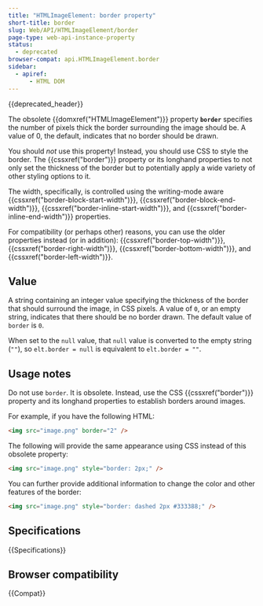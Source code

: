 ```yaml
---
title: "HTMLImageElement: border property"
short-title: border
slug: Web/API/HTMLImageElement/border
page-type: web-api-instance-property
status:
  - deprecated
browser-compat: api.HTMLImageElement.border
sidebar:
  - apiref:
      - HTML DOM
---
```


{{deprecated_header}}

The obsolete {{domxref("HTMLImageElement")}}
property **`border`** specifies the number of pixels thick the
border surrounding the image should be. A value of 0, the default, indicates that no
border should be drawn.

You should _not_ use this property! Instead, you should use CSS to style the
border. The {{cssxref("border")}} property or its longhand properties to not only set
the thickness of the border but to potentially apply a wide variety of other styling
options to it.

The width, specifically, is controlled using the writing-mode aware
{{cssxref("border-block-start-width")}}, {{cssxref("border-block-end-width")}},
{{cssxref("border-inline-start-width")}}, and {{cssxref("border-inline-end-width")}}
properties.

For compatibility (or perhaps other) reasons, you can use the older properties instead
(or in addition): {{cssxref("border-top-width")}}, {{cssxref("border-right-width")}},
{{cssxref("border-bottom-width")}}, and {{cssxref("border-left-width")}}.

## Value

A string containing an integer value specifying the thickness of the
border that should surround the image, in CSS pixels. A value of `0`, or an
empty string, indicates that there should be no border drawn. The default value of
`border` is `0`.

When set to the `null` value, that `null` value is converted to the empty string (`""`), so `elt.border = null` is equivalent to `elt.border = ""`.

## Usage notes

Do not use `border`. It is obsolete. Instead, use the CSS
{{cssxref("border")}} property and its longhand properties to establish borders around
images.

For example, if you have the following HTML:

```html
<img src="image.png" border="2" />
```

The following will provide the same appearance using CSS instead of this obsolete
property:

```html
<img src="image.png" style="border: 2px;" />
```

You can further provide additional information to change the color and other features
of the border:

```html
<img src="image.png" style="border: dashed 2px #333388;" />
```

## Specifications

{{Specifications}}

## Browser compatibility

{{Compat}}
